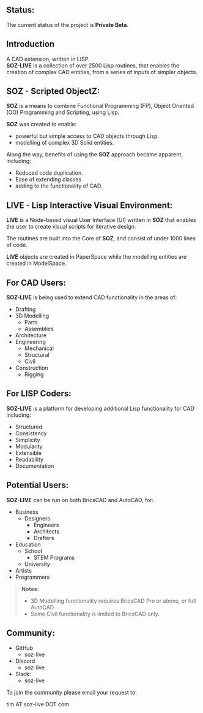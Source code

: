 ## Status:

The current status of the project is **Private Beta**.

## Introduction

A CAD extension, written in LISP.<br>
**SOZ-LIVE** is a collection of over 2500 Lisp routines, that enables the creation of complex CAD entities, from a series of inputs of simpler objects.

## SOZ - Scripted ObjectZ:

**SOZ** is a means to combine Functional Programming (FP), Object Oriented (OO) Programming and Scripting, using Lisp.

**SOZ** was created to enable:

- powerful but simple access to CAD objects through Lisp.
- modelling of complex 3D Solid entities.

Along the way, benefits of using the **SOZ** approach became apparent, including:

- Reduced code duplication.
- Ease of extending classes
- adding to the functionality of CAD.  


## LIVE - Lisp Interactive Visual Environment:

**LIVE** is a Node-based visual User Interface (UI) written in **SOZ** that enables the user to create visual scripts for iterative design.

The routines are built into the Core of **SOZ**, and consist of under 1000 lines of code.

**LIVE** objects are created in PaperSpace while the modelling entities are created in ModelSpace.

## For CAD Users:

**SOZ-LIVE** is being used to extend CAD functionality in the areas of:

- Drafting 
- 3D Modelling
  - Parts
  - Assemblies
- Architecture
- Engineering
  - Mechanical
  - Structural
  - Civil
- Construction
  - Rigging
  
## For LISP Coders:

**SOZ-LIVE** is a platform for developing additional Lisp functionality for CAD including:

- Structured
- Consistency
- Simplicity
- Modularity
- Extensible
- Readability
- Documentation

## Potential Users:

**SOZ-LIVE** can be run on both BricsCAD and AutoCAD, for:

- Business
	- Designers
		- Engineers
		- Architects
		- Drafters
- Education
	- School
		- STEM Programs
	- University
- Artists
- Programmers

> **Notes:**<br>
> - 3D Modelling functionality requires BricsCAD Pro or above, or full AutoCAD.<br>
> - Some Civil functionality is limited to BricsCAD only.

## Community:

- GitHub
	- soz-live
- Discord
	- soz-live
- Slack:
	- soz-live
	
To join the community please email your request to:<br>  

tim AT soz-live DOT com
